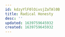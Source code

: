 ```yaml
---
id: kdzyYlF0lOivsjZaTAl0B
title: Radical Honesty
desc: ''
updated: 1639759645932
created: 1639759645932
---
```


